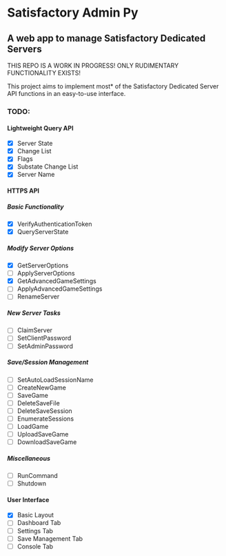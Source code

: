 # Satisfactory Admin Py
## A web app to manage Satisfactory Dedicated Servers
THIS REPO IS A WORK IN PROGRESS! ONLY RUDIMENTARY FUNCTIONALITY EXISTS!

This project aims to implement most* of the Satisfactory Dedicated Server API functions in an easy-to-use interface.

### TODO:
#### Lightweight Query API
- [x] Server State
- [x] Change List
- [x] Flags
- [x] Substate Change List
- [x] Server Name

#### HTTPS API
##### Basic Functionality
- [x] VerifyAuthenticationToken
- [x] QueryServerState
##### Modify Server Options
- [x] GetServerOptions
- [ ] ApplyServerOptions
- [x] GetAdvancedGameSettings
- [ ] ApplyAdvancedGameSettings
- [ ] RenameServer
##### New Server Tasks
- [ ] ClaimServer
- [ ] SetClientPassword
- [ ] SetAdminPassword
##### Save/Session Management
- [ ] SetAutoLoadSessionName
- [ ] CreateNewGame
- [ ] SaveGame
- [ ] DeleteSaveFile
- [ ] DeleteSaveSession
- [ ] EnumerateSessions
- [ ] LoadGame
- [ ] UploadSaveGame
- [ ] DownloadSaveGame
##### Miscellaneous
- [ ] RunCommand
- [ ] Shutdown

#### User Interface
- [x] Basic Layout
- [ ] Dashboard Tab
- [ ] Settings Tab
- [ ] Save Management Tab
- [ ] Console Tab